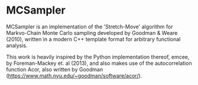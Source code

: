 # MCSampler

MCSampler is an implementation of the 'Stretch-Move' algorithm for Markvo-Chain Monte Carlo sampling developed by Goodman & Weare (2010), written in a modern C++ template format for arbitrary functional analysis.

This work is heavily inspired by the Python implementation thereof, emcee, by Foreman-Mackey et. al (2013), and also makes use of the autocorrelation function Acor, also written by Goodman (https://www.math.nyu.edu/~goodman/software/acor/).